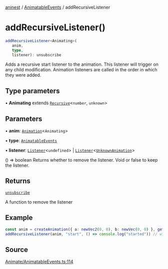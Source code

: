 [aninest](../../index.md) / [AnimatableEvents](../index.md) / addRecursiveListener

# addRecursiveListener()

```ts
addRecursiveListener<Animating>(
   anim, 
   type, 
   listener): unsubscribe
```

Adds a recursive start listener to the animation. This listener will trigger on any child modification.
Animation listeners are called in the order in which they were added.

## Type parameters

• **Animating** extends [`Recursive`](../../RecursiveHelpers/type-aliases/Recursive.md)\<`number`, `unknown`\>

## Parameters

• **anim**: [`Animation`](../../AnimatableTypes/type-aliases/Animation.md)\<`Animating`\>

• **type**: [`AnimatableEvents`](../type-aliases/AnimatableEvents.md)

• **listener**: [`Listener`](../../Listeners/type-aliases/Listener.md)\<`undefined`\> \| [`Listener`](../../Listeners/type-aliases/Listener.md)\<[`UnknownAnimation`](../../AnimatableTypes/type-aliases/UnknownAnimation.md)\>

() => boolean Returns whether to remove the listener. Void or false to keep the listener.

## Returns

[`unsubscribe`](../../AnimatableTypes/type-aliases/unsubscribe.md)

A function to remove the listener

## Example

```ts
const anim = createAnimation({ a: newVec2(0, 0), b: newVec(0, 0) }, getLinearInterp(1))
addRecursiveListener(anim, "start", () => console.log("started")) // will trigger
```

## Source

[Animate/AnimatableEvents.ts:114](https://github.com/zphrs/aninest/blob/37209a6/src/Animate/AnimatableEvents.ts#L114)
